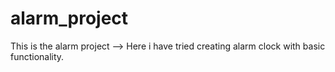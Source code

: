 # alarm_project

This is the alarm project
--> Here i have tried creating alarm clock with basic functionality.
